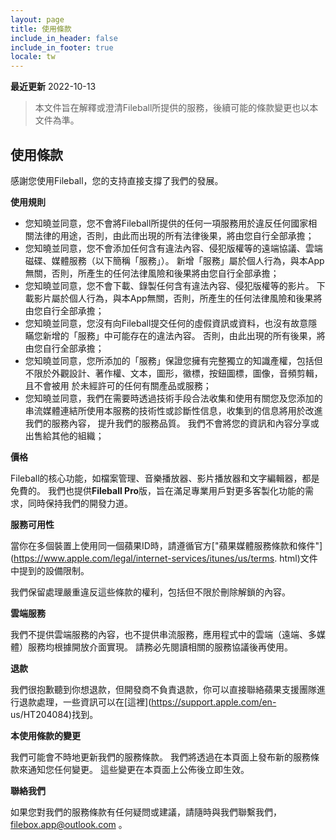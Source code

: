 ```yaml
---
layout: page
title: 使用條款
include_in_header: false
include_in_footer: true
locale: tw
---
```


**最近更新**
2022-10-13

> 本文件旨在解釋或澄清Fileball所提供的服務，後續可能的條款變更也以本文件為準。

## 使用條款

感謝您使用Fileball，您的支持直接支撐了我們的發展。

**使用規則**

* 您知曉並同意，您不會將Fileball所提供的任何一項服務用於違反任何國家相關法律的用途，否則，由此而出現的所有法律後果，將由您自行全部承擔；
* 您知曉並同意，您不會添加任何含有違法內容、侵犯版權等的遠端協議、雲端磁碟、媒體服務（以下簡稱「服務」）。 新增「服務」屬於個人行為，與本App無關，否則，所產生的任何法律風險和後果將由您自行全部承擔；
* 您知曉並同意，您不會下載、錄製任何含有違法內容、侵犯版權等的影片。 下載影片屬於個人行為，與本App無關，否則，所產生的任何法律風險和後果將由您自行全部承擔；
* 您知曉並同意，您沒有向Fileball提交任何的虛假資訊或資料，也沒有故意隱瞞您新增的「服務」中可能存在的違法內容。 否則，由此出現的所有後果，將由您自行全部承擔；
* 您知曉並同意，您所添加的「服務」保證您擁有完整獨立的知識產權，包括但不限於外觀設計、著作權、文本，圖形，徽標，按鈕圖標，圖像，音頻剪輯，且不會被用 於未經許可的任何有關產品或服務；
* 您知曉並同意，我們在需要時透過技術手段合法收集和使用有關您及您添加的串流媒體連結所使用本服務的技術性或診斷性信息，收集到的信息將用於改進我們的服務內容， 提升我們的服務品質。 我們不會將您的資訊和內容分享或出售給其他的組織；

**價格**

Fileball的核心功能，如檔案管理、音樂播放器、影片播放器和文字編輯器，都是免費的。 我們也提供**Fileball Pro**版，旨在滿足專業用戶對更多客製化功能的需求，同時保持我們的開發力道。

**服務可用性**

當你在多個裝置上使用同一個蘋果ID時，請遵循官方["蘋果媒體服務條款和條件"](https://www.apple.com/legal/internet-services/itunes/us/terms. html)文件中提到的設備限制。

我們保留處理嚴重違反這些條款的權利，包括但不限於刪除解鎖的內容。

**雲端服務**

我們不提供雲端服務的內容，也不提供串流服務，應用程式中的雲端（遠端、多媒體）服務均根據開放介面實現。 請務必先閱讀相關的服務協議後再使用。

**退款**

我們很抱歉聽到你想退款，但開發商不負責退款，你可以直接聯絡蘋果支援團隊進行退款處理，一些資訊可以在[這裡](https://support.apple.com/en- us/HT204084)找到。

**本使用條款的變更**

我們可能會不時地更新我們的服務條款。 我們將透過在本頁面上發布新的服務條款來通知您任何變更。 這些變更在本頁面上公佈後立即生效。

**聯絡我們**

如果您對我們的服務條款有任何疑問或建議，請隨時與我們聯繫我們，filebox.app@outlook.com 。